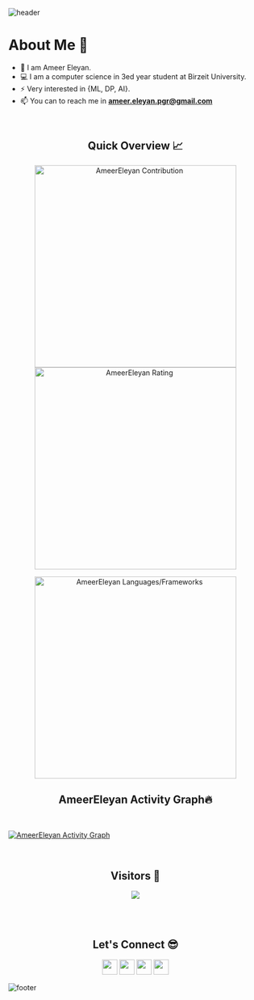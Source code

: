 ![header](https://capsule-render.vercel.app/api?type=waving&color=gradient&height=280&section=header&text=Hi%20there%20%F0%9F%91%8B&fontSize=90)

<!--
**Ameer_M_Eleyan/ameerEleyan** is a ✨ _special_ ✨ repository because its `README.md` (this file) appears on your GitHub profile.

Here are some ideas to get you started:

- 🔭 I’m currently working on 
- 🌱 I’m currently learning ...
- 👯 I’m looking to collaborate on ...
- 🤔 I’m looking for help with ...
- 💬 Ask me about ...
- 📫 How to reach me: ...
- 😄 Pronouns: ...
- ⚡ Fun fact: ...
-->
<h1>About Me 📌</h1>

- 👋 I am Ameer Eleyan.
- 💻 I am a computer science in 3ed year student at Birzeit University.
- ⚡ Very interested in {ML, DP, AI}.
- 📫 You can to reach me in **ameer.eleyan.pgr@gmail.com**


<br />

<h2 align="center">Quick Overview 📈</h2>
  
  <p align = "center">
 
</p>

<p align = "center">
  <img src = "https://github-readme-stats.vercel.app/api?username=ameereleyan&count_private=true&theme=dracula&hide_border=true" alt = "AmeerEleyan Contribution" width = 400 >
  <img src = "https://github-readme-streak-stats.herokuapp.com?user=ameereleyan&theme=dracula&hide_border=true" alt = "AmeerEleyan Rating" width = 400 >

</p>

<p align = "center">

 <img src = "https://github-readme-stats.vercel.app/api/top-langs?username=AmeerEleyan&show_icons=true&count_private=true&locale=en&layout=compact&langs_count=10&hide_border=true&bg_color=282A36&title_color=DD6387&text_color=fff&icon_color=fff" alt = "AmeerEleyan Languages/Frameworks" width = 400 />
</p>

<h2 align="center">AmeerEleyan Activity Graph🔥</h2>
<br/>

<a href="https://github.com/AmeerEleyan/github-readme-activity-graph"><img alt="AmeerEleyan Activity Graph" src="https://activity-graph.herokuapp.com/graph?username=AmeerEleyan&bg_color=0D1117&color=5BCDEC&line=5BCDEC&point=FFFFFF&hide_border=true" /></a>
<br/>



<br/>
<h2 align="center">Visitors 👀</h2>

<div align="center" >
  <img src="https://profile-counter.glitch.me/AmeerEleyan/count.svg"></img>
</div>

<br /><br />
<h2 align="center">Let's Connect 😎</h2>
<p align="center">
  <a href = "https://codeforces.com/profile/Ameleyan"><img src="https://img.icons8.com/external-tal-revivo-shadow-tal-revivo/48/000000/external-codeforces-programming-competitions-and-contests-programming-community-logo-shadow-tal-revivo.png" height = 30></a>
  <a href = "mailto:ameer.eleyan.pgr@gmail.com"><img src = "https://img.shields.io/badge/Gmail-D14836?style=for-the-badge&logo=gmail&logoColor=white" height = 30></a>
  <a href = "https://www.linkedin.com/in/ameer-e-8442751a5/"><img src = "https://img.shields.io/badge/LinkedIn-0077B5?style=for-the-badge&logo=linkedin&logoColor=white"     height = 30></a>
  <a href = "https://leetcode.com/AmeerEleyanPgr/"><img src = "https://img.icons8.com/external-tal-revivo-shadow-tal-revivo/48/000000/external-level-up-your-coding-skills-and-quickly-land-a-job-logo-shadow-tal-revivo.png" height = 30></a> 
 
</p>


![footer](https://capsule-render.vercel.app/api?type=waving&color=gradient&height=150&section=footer)
